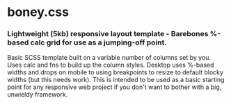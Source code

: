 # boney.css

### Lightweight (5kb) responsive layout template - Barebones %-based calc grid for use as a jumping-off point.

Basic SCSS template built on a variable number of columns set by you. Uses calc and fns to build up the column styles. 
Desktop uses %-based widths and drops on mobile to using breakpoints to resize to default blocky widths (but this needs work).
This is intended to be used as a basic starting point for any responsive web project if you don't want to bother with a big, unwieldy framework.
